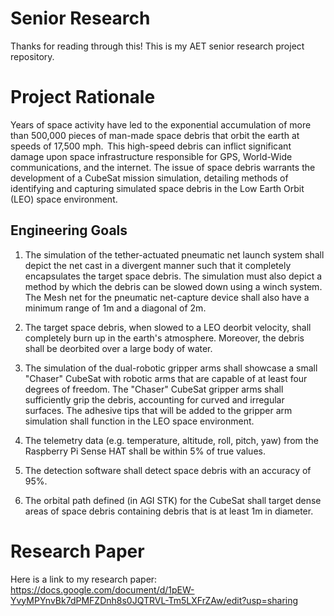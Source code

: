 # Senior Research
Thanks for reading through this! This is my AET senior research project repository.

# Project Rationale
Years of space activity have led to the exponential accumulation of more than 500,000 pieces of man-made space debris that orbit the earth at speeds of 17,500 mph.  This high-speed debris can inflict significant damage upon space infrastructure responsible for GPS, World-Wide communications, and the internet. The issue of space debris warrants the development of a CubeSat mission simulation, detailing methods of identifying and capturing simulated space debris in the Low Earth Orbit (LEO) space environment. 

## Engineering Goals
1. The simulation of the tether-actuated pneumatic net launch system shall depict the net cast in a divergent manner such that it completely encapsulates the target space debris. The simulation must also depict a method by which the debris can be slowed down using a winch system. The Mesh net for the pneumatic net-capture device shall also have a minimum range of 1m and a diagonal of 2m.  

2. The target space debris, when slowed to a LEO deorbit velocity, shall completely burn up in the earth's atmosphere. Moreover, the debris shall be deorbited over a large body of water.   

3. The simulation of the dual-robotic gripper arms shall showcase a small "Chaser" CubeSat with robotic arms that are capable of at least four degrees of freedom. The "Chaser" CubeSat gripper arms shall sufficiently grip the debris, accounting for curved and irregular surfaces. The adhesive tips that will be added to the gripper arm simulation shall function in the LEO space environment.  

4. The telemetry data (e.g. temperature, altitude, roll, pitch, yaw) from the Raspberry Pi Sense HAT shall be within 5% of true values.   

5. The detection software shall detect space debris with an accuracy of 95%.    

6. The orbital path defined (in AGI STK) for the CubeSat shall target dense areas of space debris containing debris that is at least 1m in diameter. 
 

# Research Paper
Here is a link to my research paper: <https://docs.google.com/document/d/1pEW-YvyMPYnvBk7dPMFZDnh8s0JQTRVL-Tm5LXFrZAw/edit?usp=sharing>
